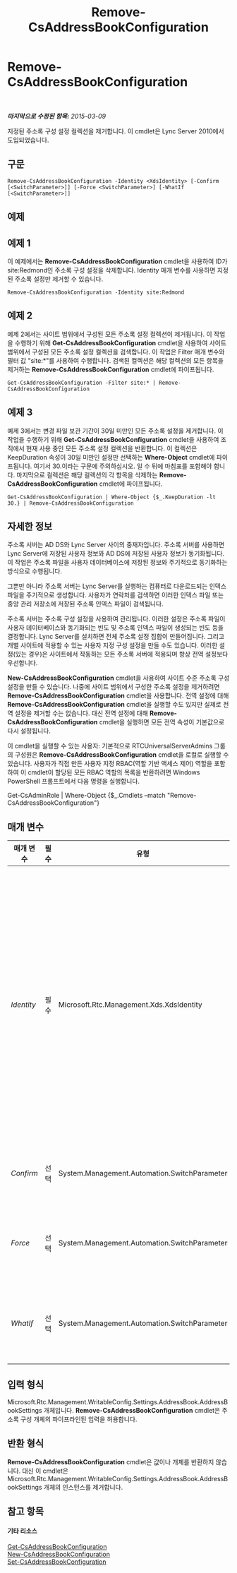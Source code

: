 ﻿---
title: Remove-CsAddressBookConfiguration
TOCTitle: Remove-CsAddressBookConfiguration
ms:assetid: d634abc2-988a-48f9-ad11-903759516082
ms:mtpsurl: https://technet.microsoft.com/ko-kr/library/Gg398934(v=OCS.15)
ms:contentKeyID: 49305171
ms.date: 08/24/2015
mtps_version: v=OCS.15
ms.translationtype: HT
---

# Remove-CsAddressBookConfiguration

 

_**마지막으로 수정된 항목:** 2015-03-09_

지정된 주소록 구성 설정 컬렉션을 제거합니다. 이 cmdlet은 Lync Server 2010에서 도입되었습니다.

## 구문

    Remove-CsAddressBookConfiguration -Identity <XdsIdentity> [-Confirm [<SwitchParameter>]] [-Force <SwitchParameter>] [-WhatIf [<SwitchParameter>]]

## 예제

## 예제 1

이 예제에서는 **Remove-CsAddressBookConfiguration** cmdlet을 사용하여 ID가 site:Redmond인 주소록 구성 설정을 삭제합니다. Identity 매개 변수를 사용하면 지정된 주소록 설정만 제거할 수 있습니다.

    Remove-CsAddressBookConfiguration -Identity site:Redmond

## 예제 2

예제 2에서는 사이트 범위에서 구성된 모든 주소록 설정 컬렉션이 제거됩니다. 이 작업을 수행하기 위해 **Get-CsAddressBookConfiguration** cmdlet을 사용하여 사이트 범위에서 구성된 모든 주소록 설정 컬렉션을 검색합니다. 이 작업은 Filter 매개 변수와 필터 값 "site:\*"를 사용하여 수행합니다. 검색된 컬렉션은 해당 컬렉션의 모든 항목을 제거하는 **Remove-CsAddressBookConfiguration** cmdlet에 파이프됩니다.

    Get-CsAddressBookConfiguration -Filter site:* | Remove-CsAddressBookConfiguration

## 예제 3

예제 3에서는 변경 파일 보관 기간이 30일 미만인 모든 주소록 설정을 제거합니다. 이 작업을 수행하기 위해 **Get-CsAddressBookConfiguration** cmdlet을 사용하여 조직에서 현재 사용 중인 모든 주소록 설정 컬렉션을 반환합니다. 이 컬렉션은 KeepDuration 속성이 30일 미만인 설정만 선택하는 **Where-Object** cmdlet에 파이프됩니다. 여기서 30.이라는 구문에 주의하십시오. 일 수 뒤에 마침표를 포함해야 합니다. 마지막으로 컬렉션은 해당 컬렉션의 각 항목을 삭제하는 **Remove-CsAddressBookConfiguration** cmdlet에 파이프됩니다.

    Get-CsAddressBookConfiguration | Where-Object {$_.KeepDuration -lt 30.} | Remove-CsAddressBookConfiguration

## 자세한 정보

주소록 서버는 AD DS와 Lync Server 사이의 중재자입니다. 주소록 서버를 사용하면 Lync Server에 저장된 사용자 정보와 AD DS에 저장된 사용자 정보가 동기화됩니다. 이 작업은 주소록 파일을 사용자 데이터베이스에 저장된 정보와 주기적으로 동기화하는 방식으로 수행됩니다.

그뿐만 아니라 주소록 서버는 Lync Server를 실행하는 컴퓨터로 다운로드되는 인덱스 파일을 주기적으로 생성합니다. 사용자가 연락처를 검색하면 이러한 인덱스 파일 또는 중앙 관리 저장소에 저장된 주소록 인덱스 파일이 검색됩니다.

주소록 서버는 주소록 구성 설정을 사용하여 관리됩니다. 이러한 설정은 주소록 파일이 사용자 데이터베이스와 동기화되는 빈도 및 주소록 인덱스 파일이 생성되는 빈도 등을 결정합니다. Lync Server를 설치하면 전체 주소록 설정 집합이 만들어집니다. 그리고 개별 사이트에 적용할 수 있는 사용자 지정 구성 설정을 만들 수도 있습니다. 이러한 설정(있는 경우)은 사이트에서 작동하는 모든 주소록 서버에 적용되며 항상 전역 설정보다 우선합니다.

**New-CsAddressBookConfiguration** cmdlet을 사용하여 사이트 수준 주소록 구성 설정을 만들 수 있습니다. 나중에 사이트 범위에서 구성한 주소록 설정을 제거하려면 **Remove-CsAddressBookConfiguration** cmdlet을 사용합니다. 전역 설정에 대해 **Remove-CsAddressBookConfiguration** cmdlet을 실행할 수도 있지만 실제로 전역 설정을 제거할 수는 없습니다. 대신 전역 설정에 대해 **Remove-CsAddressBookConfiguration** cmdlet을 실행하면 모든 전역 속성이 기본값으로 다시 설정됩니다.

이 cmdlet을 실행할 수 있는 사용자: 기본적으로 RTCUniversalServerAdmins 그룹의 구성원은 **Remove-CsAddressBookConfiguration** cmdlet을 로컬로 실행할 수 있습니다. 사용자가 직접 만든 사용자 지정 RBAC(역할 기반 액세스 제어) 역할을 포함하여 이 cmdlet이 할당된 모든 RBAC 역할의 목록을 반환하려면 Windows PowerShell 프롬프트에서 다음 명령을 실행합니다.

Get-CsAdminRole | Where-Object {$\_.Cmdlets –match "Remove-CsAddressBookConfiguration"}

## 매개 변수


<table>
<colgroup>
<col style="width: 25%" />
<col style="width: 25%" />
<col style="width: 25%" />
<col style="width: 25%" />
</colgroup>
<thead>
<tr class="header">
<th>매개 변수</th>
<th>필수</th>
<th>유형</th>
<th>설명</th>
</tr>
</thead>
<tbody>
<tr class="odd">
<td><p><em>Identity</em></p></td>
<td><p>필수</p></td>
<td><p>Microsoft.Rtc.Management.Xds.XdsIdentity</p></td>
<td><p>제거할 주소록 구성 설정 컬렉션의 고유 식별자입니다. 전역 컬렉션을 제거하려면 -Identity global 구문을 사용하고, 전역 설정을 &quot;제거&quot;하면 모든 속성을 기본값으로 간단히 재설정할 수 있습니다. 사이트 컬렉션을 제거하려면 -Identity site:Redmond와 유사한 구문을 사용하십시오. 정책 ID를 지정할 때는 와일드카드를 사용할 수 없습니다.</p></td>
</tr>
<tr class="even">
<td><p><em>Confirm</em></p></td>
<td><p>선택</p></td>
<td><p>System.Management.Automation.SwitchParameter</p></td>
<td><p>명령을 실행하기 전에 확인 메시지를 표시합니다.</p></td>
</tr>
<tr class="odd">
<td><p><em>Force</em></p></td>
<td><p>선택</p></td>
<td><p>System.Management.Automation.SwitchParameter</p></td>
<td><p>명령을 실행할 때 발생할 수 있는 심각하지 않은 오류 메시지를 표시하지 않습니다.</p></td>
</tr>
<tr class="even">
<td><p><em>WhatIf</em></p></td>
<td><p>선택</p></td>
<td><p>System.Management.Automation.SwitchParameter</p></td>
<td><p>명령을 실제로 실행하지 않고도 명령이 실행될 경우 발생할 수 있는 현상을 설명합니다.</p></td>
</tr>
</tbody>
</table>


## 입력 형식

Microsoft.Rtc.Management.WritableConfig.Settings.AddressBook.AddressBookSettings 개체입니다. **Remove-CsAddressBookConfiguration** cmdlet은 주소록 구성 개체의 파이프라인된 입력을 허용합니다.

## 반환 형식

**Remove-CsAddressBookConfiguration** cmdlet은 값이나 개체를 반환하지 않습니다. 대신 이 cmdlet은 Microsoft.Rtc.Management.WritableConfig.Settings.AddressBook.AddressBookSettings 개체의 인스턴스를 제거합니다.

## 참고 항목

#### 기타 리소스

[Get-CsAddressBookConfiguration](get-csaddressbookconfiguration.md)  
[New-CsAddressBookConfiguration](new-csaddressbookconfiguration.md)  
[Set-CsAddressBookConfiguration](set-csaddressbookconfiguration.md)

